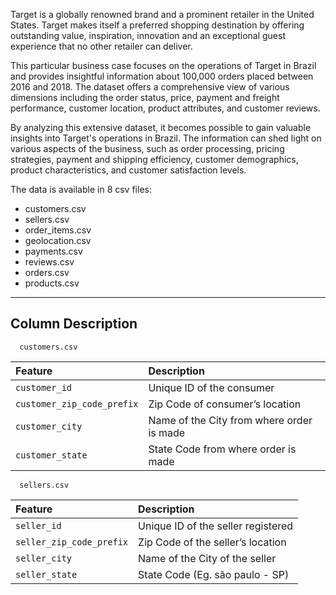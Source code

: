 Target is a globally renowned brand and a prominent retailer in the United States. Target makes itself a preferred shopping destination by offering outstanding value, inspiration, innovation and an exceptional guest experience that no other retailer can deliver.

This particular business case focuses on the operations of Target in Brazil and provides insightful information about 100,000 orders placed between 2016 and 2018. The dataset offers a comprehensive view of various dimensions including the order status, price, payment and freight performance, customer location, product attributes, and customer reviews.

By analyzing this extensive dataset, it becomes possible to gain valuable insights into Target's operations in Brazil. The information can shed light on various aspects of the business, such as order processing, pricing strategies, payment and shipping efficiency, customer demographics, product characteristics, and customer satisfaction levels.

The data is available in 8 csv files:

* customers.csv
* sellers.csv
* order_items.csv
* geolocation.csv
* payments.csv
* reviews.csv
* orders.csv
* products.csv
---


## Column Description

```http
  customers.csv
```

| Feature     | Description                     |
| :---------- | :------------------------------ |
| `customer_id`| Unique ID of the consumer      |
| `customer_zip_code_prefix` | Zip Code of consumer’s location    |
| `customer_city`| Name of the City from where order is made      |
| `customer_state`| State Code from where order is made      |


```http
  sellers.csv
```

| Feature     | Description                     |
| :---------- | :------------------------------ |
| `seller_id`| Unique ID of the seller registered
| `seller_zip_code_prefix` | Zip Code of the seller’s location    |
| `seller_city`| Name of the City of the seller      |
| `seller_state`| State Code (Eg. são paulo - SP)     |
